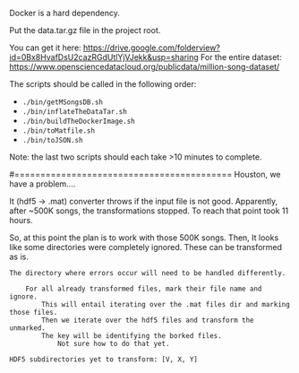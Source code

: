 Docker is a hard dependency.

Put the data.tar.gz file in the project root.

You can get it here: https://drive.google.com/folderview?id=0Bx8HvafDsU2cazRGdUtlYjVJekk&usp=sharing
For the entire dataset: https://www.opensciencedatacloud.org/publicdata/million-song-dataset/

The scripts should be called in the following order:

   + `./bin/getMSongsDB.sh`
   + `./bin/inflateTheDataTar.sh`
   + `./bin/buildTheDockerImage.sh`
   + `./bin/toMatfile.sh`
   + `./bin/toJSON.sh`

Note: the last two scripts should each take >10 minutes to complete.


#==========================================
Houston, we have a problem....

It (hdf5 -> .mat) converter throws if the input file is not good.
Apparently, after ~500K songs, the transformations stopped.
To reach that point took 11 hours.

So, at this point the plan is to work with those 500K songs.
Then,
	It looks like some directories were completely ignored.
	These can be transformed as is.

	The directory where errors occur will need to be handled differently.

		For all already transformed files, mark their file name and ignore.
			This will entail iterating over the .mat files dir and marking those files.
			Then we iterate over the hdf5 files and transform the unmarked.
			The key will be identifying the borked files.
				Not sure how to do that yet.

	HDF5 subdirectories yet to transform: [V, X, Y]	
